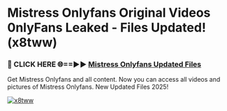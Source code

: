 # Mistress Onlyfans Original Videos 0nlyFans Leaked - Files Updated! (x8tww)

<h3>🔴 CLICK HERE 🌐==►► <a href="https://tinyurl.com/2wckxsce" rel="nofollow">Mistress Onlyfans Updated Files</a></h3>

Get Mistress Onlyfans and all content. Now you can access all videos and pictures of Mistress Onlyfans. New Updated Files 2025!

[![x8tww](https://i.imgur.com/AFduVYN.gif)](https://tinyurl.com/2wckxsce)
